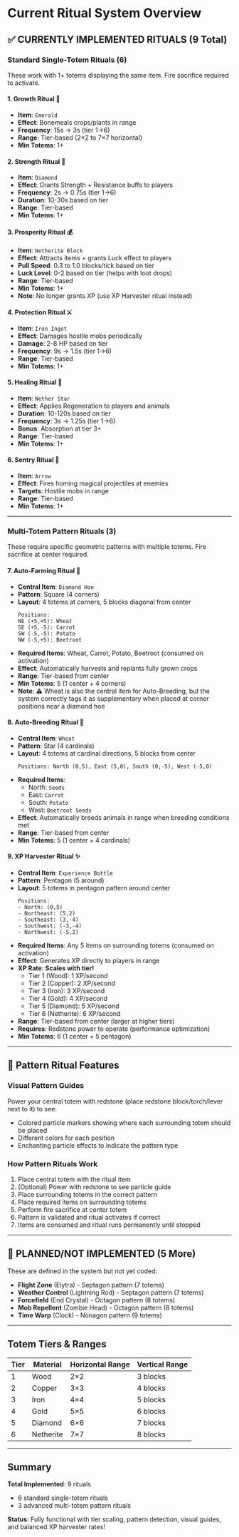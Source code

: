 # Current Ritual System Overview

## ✅ CURRENTLY IMPLEMENTED RITUALS (9 Total)

### Standard Single-Totem Rituals (6)
These work with 1+ totems displaying the same item. Fire sacrifice required to activate.

#### 1. Growth Ritual 🌱
- **Item**: `Emerald`
- **Effect**: Bonemeals crops/plants in range
- **Frequency**: 15s → 3s (tier 1→6)
- **Range**: Tier-based (2×2 to 7×7 horizontal)
- **Min Totems**: 1+

#### 2. Strength Ritual 💪
- **Item**: `Diamond`
- **Effect**: Grants Strength + Resistance buffs to players
- **Frequency**: 2s → 0.75s (tier 1→6)
- **Duration**: 10-30s based on tier
- **Range**: Tier-based
- **Min Totems**: 1+

#### 3. Prosperity Ritual 💰
- **Item**: `Netherite Block`
- **Effect**: Attracts items + grants Luck effect to players
- **Pull Speed**: 0.3 to 1.0 blocks/tick based on tier
- **Luck Level**: 0-2 based on tier (helps with loot drops)
- **Range**: Tier-based
- **Min Totems**: 1+
- **Note**: No longer grants XP (use XP Harvester ritual instead)

#### 4. Protection Ritual ⚔️
- **Item**: `Iron Ingot`
- **Effect**: Damages hostile mobs periodically
- **Damage**: 2-8 HP based on tier
- **Frequency**: 9s → 1.5s (tier 1→6)
- **Range**: Tier-based
- **Min Totems**: 1+

#### 5. Healing Ritual 💖
- **Item**: `Nether Star`
- **Effect**: Applies Regeneration to players and animals
- **Duration**: 10-120s based on tier
- **Frequency**: 3s → 1.25s (tier 1→6)
- **Bonus**: Absorption at tier 3+
- **Range**: Tier-based
- **Min Totems**: 1+

#### 6. Sentry Ritual 🏹
- **Item**: `Arrow`
- **Effect**: Fires homing magical projectiles at enemies
- **Targets**: Hostile mobs in range
- **Range**: Tier-based
- **Min Totems**: 1+

---

### Multi-Totem Pattern Rituals (3)
These require specific geometric patterns with multiple totems. Fire sacrifice at center required.

#### 7. Auto-Farming Ritual 🚜
- **Central Item**: `Diamond Hoe`
- **Pattern**: Square (4 corners)
- **Layout**: 4 totems at corners, 5 blocks diagonal from center
  ```
  Positions:
  NE (+5,+5): Wheat
  SE (+5,-5): Carrot
  SW (-5,-5): Potato
  NW (-5,+5): Beetroot
  ```
- **Required Items**: Wheat, Carrot, Potato, Beetroot (consumed on activation)
- **Effect**: Automatically harvests and replants fully grown crops
- **Range**: Tier-based from center
- **Min Totems**: 5 (1 center + 4 corners)
- **Note**: ⚠️ Wheat is also the central item for Auto-Breeding, but the system correctly tags it as supplementary when placed at corner positions near a diamond hoe

#### 8. Auto-Breeding Ritual 🐄
- **Central Item**: `Wheat`
- **Pattern**: Star (4 cardinals)
- **Layout**: 4 totems at cardinal directions, 5 blocks from center
  ```
  Positions: North (0,5), East (5,0), South (0,-5), West (-5,0)
  ```
- **Required Items**:
  - North: `Seeds`
  - East: `Carrot`
  - South: `Potato`
  - West: `Beetroot Seeds`
- **Effect**: Automatically breeds animals in range when breeding conditions met
- **Range**: Tier-based from center
- **Min Totems**: 5 (1 center + 4 cardinals)

#### 9. XP Harvester Ritual ✨
- **Central Item**: `Experience Bottle`
- **Pattern**: Pentagon (5 around)
- **Layout**: 5 totems in pentagon pattern around center
  ```
  Positions:
  - North: (0,5)
  - Northeast: (5,2)
  - Southeast: (3,-4)
  - Southwest: (-3,-4)
  - Northwest: (-5,2)
  ```
- **Required Items**: Any 5 items on surrounding totems (consumed on activation)
- **Effect**: Generates XP directly to players in range
- **XP Rate**: **Scales with tier!**
  - Tier 1 (Wood): 1 XP/second
  - Tier 2 (Copper): 2 XP/second
  - Tier 3 (Iron): 3 XP/second
  - Tier 4 (Gold): 4 XP/second
  - Tier 5 (Diamond): 5 XP/second
  - Tier 6 (Netherite): 6 XP/second
- **Range**: Tier-based from center (larger at higher tiers)
- **Requires**: Redstone power to operate (performance optimization)
- **Min Totems**: 6 (1 center + 5 pentagon)

---

## 🎯 Pattern Ritual Features

### Visual Pattern Guides
Power your central totem with redstone (place redstone block/torch/lever next to it) to see:
- Colored particle markers showing where each surrounding totem should be placed
- Different colors for each position
- Enchanting particle effects to indicate the pattern type

### How Pattern Rituals Work
1. Place central totem with the ritual item
2. (Optional) Power with redstone to see particle guide
3. Place surrounding totems in the correct pattern
4. Place required items on surrounding totems
5. Perform fire sacrifice at center totem
6. Pattern is validated and ritual activates if correct
7. Items are consumed and ritual runs permanently until stopped

---

## 🚧 PLANNED/NOT IMPLEMENTED (5 More)

These are defined in the system but not yet coded:

- **Flight Zone** (Elytra) - Septagon pattern (7 totems)
- **Weather Control** (Lightning Rod) - Septagon pattern (7 totems)
- **Forcefield** (End Crystal) - Octagon pattern (8 totems)
- **Mob Repellent** (Zombie Head) - Octagon pattern (8 totems)
- **Time Warp** (Clock) - Nonagon pattern (9 totems)

---

## Totem Tiers & Ranges

| Tier | Material | Horizontal Range | Vertical Range |
|------|----------|------------------|----------------|
| 1 | Wood | 2×2 | 3 blocks |
| 2 | Copper | 3×3 | 4 blocks |
| 3 | Iron | 4×4 | 5 blocks |
| 4 | Gold | 5×5 | 6 blocks |
| 5 | Diamond | 6×6 | 7 blocks |
| 6 | Netherite | 7×7 | 8 blocks |

---

## Summary

**Total Implemented**: 9 rituals
- 6 standard single-totem rituals
- 3 advanced multi-totem pattern rituals

**Status**: Fully functional with tier scaling, pattern detection, visual guides, and balanced XP harvester rates!


